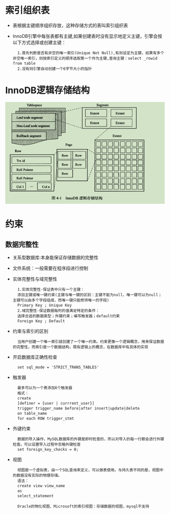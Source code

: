 # 索引组织表
- 表根据主键顺序组织存放，这种存储方式的表叫索引组织表
- InnoDB引擎中每张表都有主键,如果创建表时没有显示地定义主键，引擎会按以下方式选择或创建主键：

        1.首先判断是否有非空的唯一索引(Unique Not Null),有则设定为主键，如果有多个非空唯一索引，则按索引定义的顺序选取第一个作为主键,查询主键：select _rowid from table
        2.没有则引擎自动创建一个6字节大小的指针

# InnoDB逻辑存储结构
![](./picture/InnoDB存储结构.png)

# 约束
## 数据完整性
- 关系型数据库:本身能保证存储数据的完整性
- 文件系统：一般需要在程序段进行控制
- 实体完整性与域完整性

        1.实体完整性-保证表中只有一个主键：
        添加主键或唯一键约束(主键与唯一键的区别：主键不能为null，唯一键可以为null；主键可以由多个字段组成，而唯一键只能修饰唯一的字段)
        Primary Key ; Unique Key
        2.域完整性-保证数据每列的值满足特定的条件：
        选择合适的数据类型；外键约束；编写触发器；default约束
        Foreign Key ; Default
- 约束与索引的区别

        当用户创建一个唯一索引就创建了一个唯一约束。约束更像一个逻辑概念，用来保证数据的完整性，而索引是一个数据结构，既有逻辑上的概念，在数据库中有具体的实现

- 开启数据库正确性检查

        set sql_mode = 'STRICT_TRANS_TABLES'

- 触发器

        最多可以为一个表添加6个触发器
        格式：
        create
        [definer = {user | currrent_user}]
        trigger trigger_name before|after insert|update|delete
        on table_name 
        for each ROW trigger_stmt

- 外键约束

        数据的导入操作，MySQL数据库的外键是即时检查的，所以对导入的每一行都会进行外键检查。可以设置导入过程中忽略外键检查
        set foreign_key_checks = 0;

- 视图

        视图是一个虚拟表，由一个SQL查询来定义，可以做表使用。与持久表不同的是，视图中的数据没有实际的物理存储。
        语法：
        create view view_name
        as
        select_statement

        Oracle的物化视图、Microsoft的索引视图：存储数据的视图，mysql不支持


